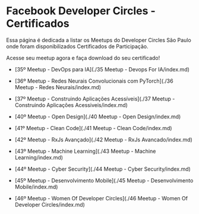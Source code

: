 # Facebook Developer Circles - Certificados

Essa página é dedicada a listar os Meetups do Developer Circles São Paulo onde foram disponibilizados Certificados de Participação. 

Acesse seu meetup agora e faça download do seu certificado!

- [35º Meetup - DevOps para IA](./35 Meetup - Devops For IA/index.md)

- [36º Meetup - Redes Neurais Convolucionais com PyTorch](./36 Meetup - Redes Neurais/index.md)

- [37º Meetup - Construindo Aplicações Acessíveis](./37 Meetup - Construindo Aplicações Acessiveis/index.md)

- [40º Meetup - Open Design](./40 Meetup - Open Design/index.md)

- [41º Meetup - Clean Code](./41 Meetup - Clean Code/index.md)

- [42º Meetup - RxJs Avançado](./42 Meetup - RxJs Avancado/index.md)

- [43º Meetup - Machine Learning](./43 Meetup - Machine Learning/index.md)

- [44º Meetup - Cyber Security](./44 Meetup - Cyber Security/index.md)

- [45º Meetup - Desenvolvimento Mobile](./45 Meetup - Desenvolvimento Mobile/index.md)

- [46º Meetup - Women Of Developer Circles](./46 Meetup - Women Of Developer Circles/index.md)